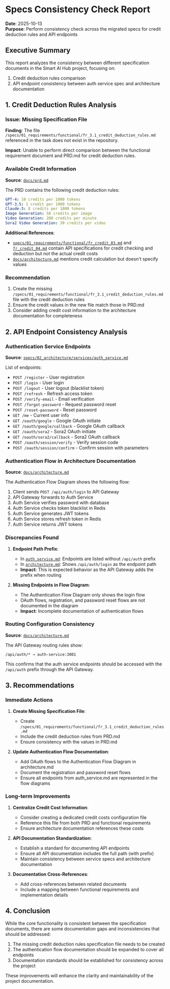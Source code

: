 # Specs Consistency Check Report

**Date**: 2025-10-13  
**Purpose**: Perform consistency check across the migrated specs for credit deduction rules and API endpoints

## Executive Summary

This report analyzes the consistency between different specification documents in the Smart AI Hub project, focusing on:
1. Credit deduction rules comparison
2. API endpoint consistency between auth service spec and architecture documentation

## 1. Credit Deduction Rules Analysis

### Issue: Missing Specification File

**Finding**: The file `/specs/01_requirements/functional/fr_3.1_credit_deduction_rules.md` referenced in the task does not exist in the repository.

**Impact**: Unable to perform direct comparison between the functional requirement document and PRD.md for credit deduction rules.

### Available Credit Information

**Source**: [`docs/prd.md`](docs/prd.md:179-186)

The PRD contains the following credit deduction rules:

```yaml
GPT-4: 10 credits per 1000 tokens
GPT-3.5: 1 credit per 1000 tokens
Claude-3: 8 credits per 1000 tokens
Image Generation: 50 credits per image
Video Generation: 200 credits per minute
Sora2 Video Generation: 30 credits per video
```

**Additional References**:
- [`specs/01_requirements/functional/fr_credit_03.md`](specs/01_requirements/functional/fr_3.md) and [`fr_credit_04.md`](specs/01_requirements/functional/fr_4.md) contain API specifications for credit checking and deduction but not the actual credit costs
- [`docs/architecture.md`](docs/architecture.md:2162) mentions credit calculation but doesn't specify values

### Recommendation

1. Create the missing `/specs/01_requirements/functional/fr_3.1_credit_deduction_rules.md` file with the credit deduction rules
2. Ensure the credit values in the new file match those in PRD.md
3. Consider adding credit cost information to the architecture documentation for completeness

## 2. API Endpoint Consistency Analysis

### Authentication Service Endpoints

**Source**: [`specs/02_architecture/services/auth_service.md`](specs/02_architecture/services/auth_service.md:52-69)

List of endpoints:
- `POST /register` - User registration
- `POST /login` - User login
- `POST /logout` - User logout (blacklist token)
- `POST /refresh` - Refresh access token
- `POST /verify-email` - Email verification
- `POST /forgot-password` - Request password reset
- `POST /reset-password` - Reset password
- `GET /me` - Current user info
- `GET /oauth/google` - Google OAuth initiate
- `GET /oauth/google/callback` - Google OAuth callback
- `GET /oauth/sora2` - Sora2 OAuth initiate
- `GET /oauth/sora2/callback` - Sora2 OAuth callback
- `POST /oauth/session/verify` - Verify session code
- `POST /oauth/session/confirm` - Confirm session with parameters

### Authentication Flow in Architecture Documentation

**Source**: [`docs/architecture.md`](docs/architecture.md:2110-2139)

The Authentication Flow Diagram shows the following flow:
1. Client sends `POST /api/auth/login` to API Gateway
2. API Gateway forwards to Auth Service
3. Auth Service verifies password with database
4. Auth Service checks token blacklist in Redis
5. Auth Service generates JWT tokens
6. Auth Service stores refresh token in Redis
7. Auth Service returns JWT tokens

### Discrepancies Found

1. **Endpoint Path Prefix**:
   - In [`auth_service.md`](specs/02_architecture/services/auth_service.md): Endpoints are listed without `/api/auth` prefix
   - In [`architecture.md`](docs/architecture.md:2118): Shows `/api/auth/login` as the endpoint path
   - **Impact**: This is expected behavior as the API Gateway adds the prefix when routing

2. **Missing Endpoints in Flow Diagram**:
   - The Authentication Flow Diagram only shows the login flow
   - OAuth flows, registration, and password reset flows are not documented in the diagram
   - **Impact**: Incomplete documentation of authentication flows

### Routing Configuration Consistency

**Source**: [`docs/architecture.md`](docs/architecture.md:128-132)

The API Gateway routing rules show:
```
/api/auth/* → auth-service:3001
```

This confirms that the auth service endpoints should be accessed with the `/api/auth` prefix through the API Gateway.

## 3. Recommendations

### Immediate Actions

1. **Create Missing Specification File**:
   - Create `/specs/01_requirements/functional/fr_3.1_credit_deduction_rules.md`
   - Include the credit deduction rules from PRD.md
   - Ensure consistency with the values in PRD.md

2. **Update Authentication Flow Documentation**:
   - Add OAuth flows to the Authentication Flow Diagram in architecture.md
   - Document the registration and password reset flows
   - Ensure all endpoints from auth_service.md are represented in the flow diagrams

### Long-term Improvements

1. **Centralize Credit Cost Information**:
   - Consider creating a dedicated credit costs configuration file
   - Reference this file from both PRD and functional requirements
   - Ensure architecture documentation references these costs

2. **API Documentation Standardization**:
   - Establish a standard for documenting API endpoints
   - Ensure all API documentation includes the full path (with prefix)
   - Maintain consistency between service specs and architecture documentation

3. **Documentation Cross-References**:
   - Add cross-references between related documents
   - Include a mapping between functional requirements and implementation details

## 4. Conclusion

While the core functionality is consistent between the specification documents, there are some documentation gaps and inconsistencies that should be addressed:

1. The missing credit deduction rules specification file needs to be created
2. The authentication flow documentation should be expanded to cover all endpoints
3. Documentation standards should be established for consistency across the project

These improvements will enhance the clarity and maintainability of the project documentation.